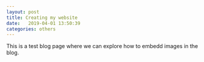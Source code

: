 ```yaml
---
layout: post
title: Creating my website
date:   2019-04-01 13:50:39
categories: others
---
```


This is a test blog page where we can explore how to embedd images in the blog.
